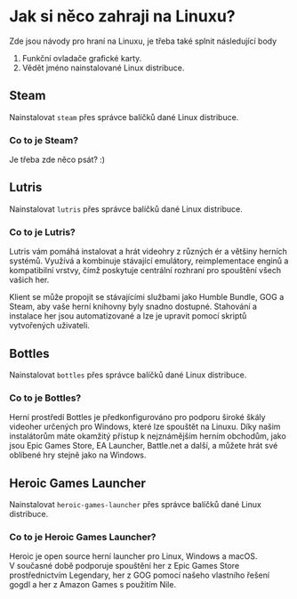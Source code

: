 # Jak si něco zahraji na Linuxu?
Zde jsou návody pro hraní na Linuxu, je třeba také splnit následující body

1. Funkční ovladače grafické karty.
2. Vědět jméno nainstalované Linux distribuce.

## Steam
Nainstalovat `steam` přes správce balíčků dané Linux distribuce.

### Co to je Steam?
Je třeba zde něco psát? :)

## Lutris
Nainstalovat `lutris` přes správce balíčků dané Linux distribuce.

### Co to je Lutris?
Lutris vám pomáhá instalovat a hrát videohry z různých ér a většiny herních systémů. Využívá a kombinuje stávající emulátory, reimplementace enginů a kompatibilní vrstvy, čímž poskytuje centrální rozhraní pro spouštění všech vašich her.

Klient se může propojit se stávajícími službami jako Humble Bundle, GOG a Steam, aby vaše herní knihovny byly snadno dostupné. Stahování a instalace her jsou automatizované a lze je upravit pomocí skriptů vytvořených uživateli.



## Bottles
Nainstalovat `bottles` přes správce balíčků dané Linux distribuce.

### Co to je Bottles?
Herní prostředí Bottles je předkonfigurováno pro podporu široké škály videoher určených pro Windows, které lze spouštět na Linuxu. Díky našim instalátorům máte okamžitý přístup k nejznámějším herním obchodům, jako jsou Epic Games Store, EA Launcher, Battle.net a další, a můžete hrát své oblíbené hry stejně jako na Windows.


## Heroic Games Launcher
Nainstalovat `heroic-games-launcher` přes správce balíčků dané Linux distribuce.

### Co to je Heroic Games Launcher?
Heroic je open source herní launcher pro Linux, Windows a macOS.  
V současné době podporuje spouštění her z Epic Games Store prostřednictvím Legendary, her z GOG pomocí našeho vlastního řešení gogdl a her z Amazon Games s použitím Nile.
